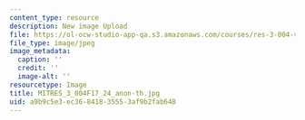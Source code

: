 ```yaml
---
content_type: resource
description: New image Upload
file: https://ol-ocw-studio-app-qa.s3.amazonaws.com/courses/res-3-004-visualizing-materials-science-fall-2017/a9b9c5e3ec36841835553af9b2fab648_MITRES_3_004F17_24_anon-th.jpg
file_type: image/jpeg
image_metadata:
  caption: ''
  credit: ''
  image-alt: ''
resourcetype: Image
title: MITRES_3_004F17_24_anon-th.jpg
uid: a9b9c5e3-ec36-8418-3555-3af9b2fab648
---
```

